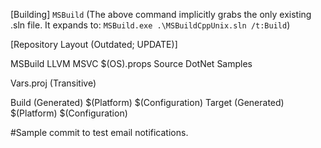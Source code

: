 [Building]
`MSBuild`
(The above command implicitly grabs the only existing .sln file. It expands to: `MSBuild.exe .\MSBuildCppUnix.sln /t:Build`) 

[Repository Layout (Outdated; UPDATE)]

MSBuild
	LLVM
	MSVC
	$(OS).props
Source
	DotNet
	Samples

Vars.proj (Transitive)

Build (Generated)
	$(Platform)
		$(Configuration)
Target (Generated)
	$(Platform)
	$(Configuration)

#Sample commit to test email notifications.